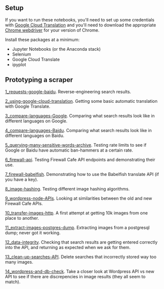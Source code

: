 ## Setup

If you want to run these notebooks, you'll need to set up some credentials with [Google Cloud Translation](https://cloud.google.com/translate/docs/quickstarts) and you'll need to download the appropriate [Chrome webdriver](https://sites.google.com/a/chromium.org/chromedriver/downloads) for your version of Chrome.

Install these packages at a minimum:
 - Jupyter Notebooks (or the Anaconda stack)
 - Selenium
 - Google Cloud Translate
 - ipyplot

## Prototyping a scraper

[1_requests-google-baidu](https://nbviewer.jupyter.org/github/FIREWALL-cafe/great-firewall-notebooks/blob/master/1_requests-google-baidu.ipynb). Reverse-engineering search results.

[2_using-google-cloud-translation](https://nbviewer.jupyter.org/github/FIREWALL-cafe/great-firewall-notebooks/blob/master/2_using-google-cloud-translation.ipynb). Getting some basic automatic translation with Google Translate.

[3_compare-languages-Google](https://nbviewer.jupyter.org/github/FIREWALL-cafe/great-firewall-notebooks/blob/master/3_compare-languages-Google.ipynb). Comparing what search results look like in different languages on Google.

[4_compare-languages-Baidu](https://nbviewer.jupyter.org/github/FIREWALL-cafe/great-firewall-notebooks/blob/master/4_compare-languages-Baidu.ipynb). Comparing what search results look like in different languages on Baidu.

[5_querying-many-sensitive-words-archive](https://nbviewer.jupyter.org/github/FIREWALL-cafe/great-firewall-notebooks/blob/master/5_querying-many-sensitive-words-archive.ipynb). Testing rate limits to see if Google or Baidu have automatic ban-hammers at a certain rate.

[6_firewall-api](https://nbviewer.jupyter.org/github/FIREWALL-cafe/great-firewall-notebooks/blob/master/6_firewall-api.ipynb). Testing Firewall Cafe API endpoints and demonstrating their use.

[7_firewall-babelfish](https://nbviewer.jupyter.org/github/FIREWALL-cafe/great-firewall-notebooks/blob/master/7_firewall-babelfish.ipynb). Demonstrating how to use the Babelfish translate API (if you have a key).

[8_image-hashing](https://nbviewer.jupyter.org/github/FIREWALL-cafe/great-firewall-notebooks/blob/master/8_image-hashing.ipynb). Testing different image hashing algorithms.

[9_wordpress-node-APIs](https://nbviewer.jupyter.org/github/FIREWALL-cafe/great-firewall-notebooks/blob/master/9_wordpress-node-APIs.ipynb). Looking at similarities between the old and new Firewall Cafe APIs.

[10_transfer-images-http](https://nbviewer.jupyter.org/github/FIREWALL-cafe/great-firewall-notebooks/blob/master/10_transfer-images-http.ipynb). A first attempt at getting 10k images from one place to another.

[11_extract-images-postgres-dump](https://nbviewer.jupyter.org/github/FIREWALL-cafe/great-firewall-notebooks/blob/master/11_extract-images-postgres-dump.ipynb). Extracting images from a postgresql dump; never got it working.

[12_data-integrity](https://nbviewer.jupyter.org/github/FIREWALL-cafe/great-firewall-notebooks/blob/master/12_data-integrity.ipynb). Checking that search results are getting entered correctly into the API, and returning as expected when we ask for them.

[13_clean-up-searches-API](https://nbviewer.jupyter.org/github/FIREWALL-cafe/great-firewall-notebooks/blob/master/13_clean-up-searches-API.ipynb). Delete searches that incorrectly stored way too many images.

[14_wordpress-and-db-check](https://nbviewer.jupyter.org/github/FIREWALL-cafe/great-firewall-notebooks/blob/master/14_wordpress-and-db-check.ipynb). Take a closer look at Wordpress API vs new API to see if there are discrepencies in image results (they all seem to match). 
